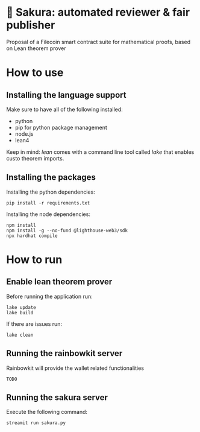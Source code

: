 # 🌺 Sakura: automated reviewer & fair publisher
Proposal of a Filecoin smart contract suite for mathematical proofs, based on Lean theorem prover

# How to use
## Installing the language support
Make sure to have all of the following installed:
- python
- pip for python package management
- node.js
- lean4 

Keep in mind: *lean* comes with a command line tool called *lake* that enables custo theorem imports.
## Installing the packages
Installing the python dependencies:
```shell
pip install -r requirements.txt
```

Installing the node dependencies:
```shell
npm install
npm install -g --no-fund @lighthouse-web3/sdk
npx hardhat compile
```
# How to run
## Enable lean theorem prover
Before running the application run:
```shell
lake update
lake build
```
If there are issues run:
```shell
lake clean
```
## Running the rainbowkit server
Rainbowkit will provide the wallet related functionalities
```shell
TODO
```
## Running the sakura server
Execute the following command:
```shell
streamit run sakura.py
```
